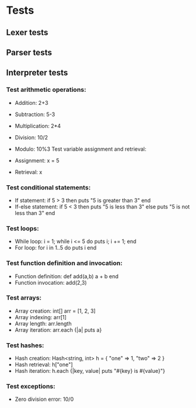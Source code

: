 # Tests
## Lexer tests

## Parser tests

## Interpreter tests

### Test arithmetic operations:
- Addition: 2+3
- Subtraction: 5-3
- Multiplication: 2*4
- Division: 10/2
- Modulo: 10%3
Test variable assignment and retrieval:

- Assignment: x = 5
- Retrieval: x
### Test conditional statements:
- If statement: if 5 > 3 then puts "5 is greater than 3" end
- If-else statement: if 5 < 3 then puts "5 is less than 3" else puts "5 is not less than 3" end
### Test loops:

- While loop: i = 1; while i <= 5 do puts i; i += 1; end
- For loop: for i in 1..5 do puts i end
### Test function definition and invocation:

- Function definition: def add(a,b) a + b end
- Function invocation: add(2,3)
### Test arrays:

- Array creation: int[] arr = [1, 2, 3]
- Array indexing: arr[1]
- Array length: arr.length
- Array iteration: arr.each {|a| puts a}
### Test hashes:

- Hash creation: Hash<string, int> h = { "one" => 1, "two" => 2 }
- Hash retrieval: h["one"]
- Hash iteration: h.each {|key, value| puts "#{key} is #{value}"}
### Test exceptions:
- Zero division error: 10/0